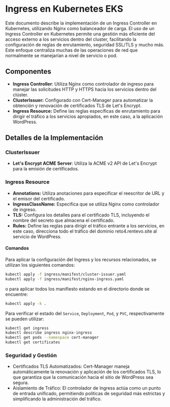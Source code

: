 # Ingress en Kubernetes EKS

Este documento describe la implementación de un Ingress Controller en Kubernetes, utilizando Nginx como balanceador de carga. El uso de un Ingress Controller en Kubernetes permite una gestión más eficiente del acceso externo a los servicios dentro del cluster, facilitando la configuración de reglas de enrutamiento, seguridad SSL/TLS y mucho más. Este enfoque centraliza muchas de las operaciones de red que normalmente se manejarían a nivel de servicio o pod.

## Componentes

- **Ingress Controller**: Utiliza Nginx como controlador de ingreso para manejar las solicitudes HTTP y HTTPS hacia los servicios dentro del clúster.
- **ClusterIssuer:** Configurado con Cert-Manager para automatizar la obtención y renovación de certificados TLS de Let's Encrypt.
- **Ingress Resource:** Define las reglas específicas de enrutamiento para dirigir el tráfico a los servicios apropiados, en este caso, a la aplicación WordPress.

## Detalles de la Implementación

### ClusterIssuer

- **Let's Encrypt ACME Server**: Utiliza la ACME v2 API de Let's Encrypt para la emisión de certificados.

### Ingress Resource

- **Annotations:** Utiliza anotaciones para especificar el reescritor de URL y el emisor del certificado.
- **IngressClassName:** Especifica que se utiliza Nginx como controlador de ingreso.
- **TLS:** Configura los detalles para el certificado TLS, incluyendo el nombre del secreto que almacena el certificado.
- **Rules:** Define las reglas para dirigir el tráfico entrante a los servicios, en este caso, direcciona todo el tráfico del dominio reto4.rentevo.site al servicio de WordPress.

#### Comandos

Para aplicar la configuración del Ingress y los recursos relacionados, se utilizan los siguientes comandos:

```bash
kubectl apply -f ingress/manifest/cluster-issuer.yaml
kubectl apply -f ingress/manifest/nginx-ingress.yaml
```

o para aplicar todos los manifiesto estando en el directorio donde se encuentre:

```bash
kubectl apply -k .
```

Para verificar el estado del `Service`, `Deployment`, `Pod`, y `PVC`, respectivamente se pueden utilizar:

```bash
kubectl get ingress
kubectl describe ingress nginx-ingress
kubectl get pods --namespace cert-manager
kubectl get certificates
```

### Seguridad y Gestión

- Certificados TLS Automatizados: Cert-Manager maneja automáticamente la renovación y aplicación de los certificados TLS, lo que garantiza que la comunicación hacia el sitio de WordPress sea segura.
- Aislamiento de Tráfico: El controlador de Ingress actúa como un punto de entrada unificado, permitiendo políticas de seguridad más estrictas y simplificando la administración del tráfico.
